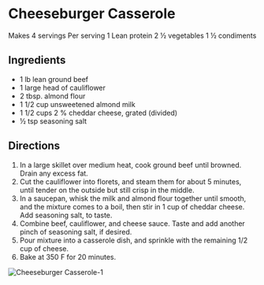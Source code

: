 # Cheeseburger Casserole

Makes 4 servings
Per serving
1 Lean protein
2 ½ vegetables 
1 ½ condiments

## Ingredients
* 1 lb lean ground beef
* 1 large head of cauliflower 
* 2 tbsp. almond flour
* 1 1/2 cup unsweetened almond milk
* 1 1/2 cups 2 % cheddar cheese, grated (divided)
* ½ tsp seasoning salt

## Directions
1. In a large skillet over medium heat, cook ground beef until browned. Drain any excess fat.
2. Cut the cauliflower into florets, and steam them for about 5 minutes, until tender on the outside but still crisp in the middle.
3. In a saucepan, whisk the milk and almond flour together until smooth, and the mixture comes to a boil, then stir in 1 cup of cheddar cheese. Add seasoning salt, to taste.
4. Combine beef, cauliflower, and cheese sauce. Taste and add another pinch of seasoning salt, if desired.
5. Pour mixture into a casserole dish, and sprinkle with the remaining 1/2 cup of cheese.
6. Bake at 350 F for 20 minutes.

![Cheeseburger Casserole-1](./Cheeseburger%20Casserole-1.png)


